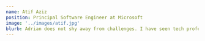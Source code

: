 ```yaml
---
name: Atif Aziz
position: Principal Software Engineer at Microsoft
image: '../images/atif.jpg'
blurb: Adrian does not shy away from challenges. I have seen tech professionals with years of industrial experience have trouble where he delivers with ease.
---
```

